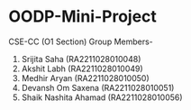 # OODP-Mini-Project
CSE-CC (O1 Section) 
Group Members-
1. Srijita Saha (RA2211028010048)
2. Akshit Labh (RA2211028010049)
3. Medhir Aryan (RA2211028010050)
4. Devansh Om Saxena (RA2211028010051)
5. Shaik Nashita Ahamad (RA2211028010056)

